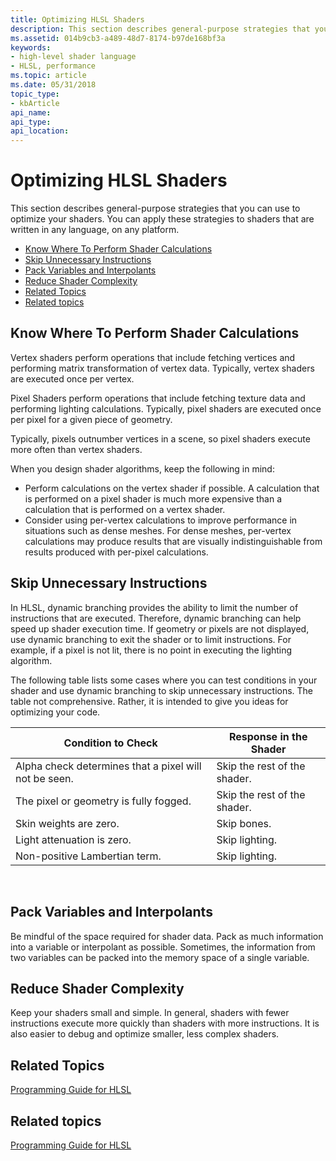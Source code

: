```yaml
---
title: Optimizing HLSL Shaders
description: This section describes general-purpose strategies that you can use to optimize your shaders. You can apply these strategies to shaders that are written in any language, on any platform.
ms.assetid: 014b9cb3-a489-48d7-8174-b97de168bf3a
keywords:
- high-level shader language
- HLSL, performance
ms.topic: article
ms.date: 05/31/2018
topic_type: 
- kbArticle
api_name: 
api_type: 
api_location: 
---
```


# Optimizing HLSL Shaders

This section describes general-purpose strategies that you can use to optimize your shaders. You can apply these strategies to shaders that are written in any language, on any platform.

-   [Know Where To Perform Shader Calculations](#know-where-to-perform-shader-calculations)
-   [Skip Unnecessary Instructions](#skip-unnecessary-instructions)
-   [Pack Variables and Interpolants](#pack-variables-and-interpolants)
-   [Reduce Shader Complexity](#reduce-shader-complexity)
-   [Related Topics](#related-topics)
-   [Related topics](#related-topics)

## Know Where To Perform Shader Calculations

Vertex shaders perform operations that include fetching vertices and performing matrix transformation of vertex data. Typically, vertex shaders are executed once per vertex.

Pixel Shaders perform operations that include fetching texture data and performing lighting calculations. Typically, pixel shaders are executed once per pixel for a given piece of geometry.

Typically, pixels outnumber vertices in a scene, so pixel shaders execute more often than vertex shaders.

When you design shader algorithms, keep the following in mind:

-   Perform calculations on the vertex shader if possible. A calculation that is performed on a pixel shader is much more expensive than a calculation that is performed on a vertex shader.
-   Consider using per-vertex calculations to improve performance in situations such as dense meshes. For dense meshes, per-vertex calculations may produce results that are visually indistinguishable from results produced with per-pixel calculations.

## Skip Unnecessary Instructions

In HLSL, dynamic branching provides the ability to limit the number of instructions that are executed. Therefore, dynamic branching can help speed up shader execution time. If geometry or pixels are not displayed, use dynamic branching to exit the shader or to limit instructions. For example, if a pixel is not lit, there is no point in executing the lighting algorithm.

The following table lists some cases where you can test conditions in your shader and use dynamic branching to skip unnecessary instructions. The table not comprehensive. Rather, it is intended to give you ideas for optimizing your code.



| Condition to Check                                    | Response in the Shader       |
|-------------------------------------------------------|------------------------------|
| Alpha check determines that a pixel will not be seen. | Skip the rest of the shader. |
| The pixel or geometry is fully fogged.                | Skip the rest of the shader. |
| Skin weights are zero.                                | Skip bones.                  |
| Light attenuation is zero.                            | Skip lighting.               |
| Non-positive Lambertian term.                         | Skip lighting.               |



 

## Pack Variables and Interpolants

Be mindful of the space required for shader data. Pack as much information into a variable or interpolant as possible. Sometimes, the information from two variables can be packed into the memory space of a single variable.

## Reduce Shader Complexity

Keep your shaders small and simple. In general, shaders with fewer instructions execute more quickly than shaders with more instructions. It is also easier to debug and optimize smaller, less complex shaders.

## Related Topics

[Programming Guide for HLSL](dx-graphics-hlsl-pguide.md)


## Related topics

<dl> <dt>

[Programming Guide for HLSL](dx-graphics-hlsl-pguide.md)
</dt> </dl>

 

 




